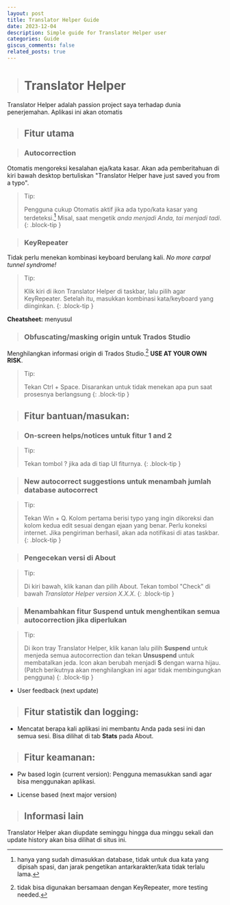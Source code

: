 ```yaml
---
layout: post
title: Translator Helper Guide
date: 2023-12-04
description: Simple guide for Translator Helper user
categories: Guide
giscus_comments: false
related_posts: true
---
```

> # Translator Helper
Translator Helper adalah passion project saya terhadap dunia penerjemahan. Aplikasi ini akan otomatis 

> ## Fitur utama

> ### Autocorrection

Otomatis mengoreksi kesalahan eja/kata kasar. Akan ada pemberitahuan di kiri bawah desktop bertuliskan "Translator Helper have just saved you from a typo".

> Tip:
> 
> Pengguna cukup Otomatis aktif jika ada typo/kata kasar yang terdeteksi.[^1] Misal, saat mengetik *anda menjadi Anda, tai menjadi tadi*.
{: .block-tip }

> ### KeyRepeater

Tidak perlu menekan kombinasi keyboard berulang kali. *No more carpal tunnel syndrome!*

> Tip:
> 
> Klik kiri di ikon Translator Helper di taskbar, lalu pilih agar KeyRepeater. Setelah itu, masukkan kombinasi kata/keyboard yang diinginkan.
{: .block-tip }

**Cheatsheet:** menyusul

> ### Obfuscating/masking origin untuk Trados Studio

Menghilangkan informasi origin di Trados Studio.[^2] **USE AT YOUR OWN RISK**.

> Tip:
> 
> Tekan Ctrl + Space. Disarankan untuk tidak menekan apa pun saat prosesnya berlangsung
{: .block-tip }  

> ## Fitur bantuan/masukan:

> ### On-screen helps/notices untuk fitur 1 and 2

> Tip:
> 
> Tekan tombol ? jika ada di tiap UI fiturnya.
{: .block-tip }

> ### New autocorrect suggestions untuk menambah jumlah database autocorrect

> Tip:
> 
> Tekan Win + Q. Kolom pertama berisi typo yang ingin dikoreksi dan kolom kedua edit sesuai dengan ejaan yang benar. Perlu koneksi internet. Jika pengiriman berhasil, akan ada notifikasi di atas taskbar.
{: .block-tip }

> ### Pengecekan versi di About

> Tip:
> 
> Di kiri bawah, klik kanan dan pilih About. Tekan tombol "Check" di bawah *Translator Helper version X.X.X*.
{: .block-tip }

> ### Menambahkan fitur Suspend untuk menghentikan semua autocorrection jika diperlukan

> Tip:
> 
> Di ikon tray Translator Helper, klik kanan lalu pilih **Suspend** untuk menjeda semua autocorrection dan tekan **Unsuspend** untuk membatalkan jeda. Icon akan berubah menjadi **S** dengan warna hijau. (Patch berikutnya akan menghilangkan ini agar tidak membingungkan pengguna)
{: .block-tip }

- User feedback (next update)

> ## Fitur statistik dan logging:

- Mencatat berapa kali aplikasi ini membantu Anda pada sesi ini dan semua sesi. Bisa dilihat di tab **Stats** pada About.

> ## Fitur keamanan:

- Pw based login (current version):
Pengguna memasukkan sandi agar bisa menggunakan aplikasi. 

- License based (next major version)

> ## Informasi lain

Translator Helper akan diupdate seminggu hingga dua minggu sekali dan update history akan bisa dilihat di situs ini.

[^1]: hanya yang sudah dimasukkan database, tidak untuk dua kata yang dipisah spasi, dan jarak pengetikan antarkarakter/kata tidak terlalu lama.
[^2]: tidak bisa digunakan bersamaan dengan KeyRepeater, more testing needed.
